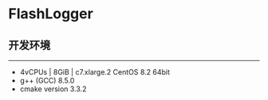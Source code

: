 # FlashLogger

## 开发环境
***
+ 4vCPUs | 8GiB | c7.xlarge.2 CentOS 8.2 64bit
+ g++ (GCC) 8.5.0
+ cmake version 3.3.2